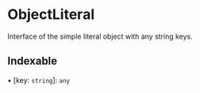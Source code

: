 # ObjectLiteral

Interface of the simple literal object with any string keys.

## Indexable

▪ [key: `string`]: `any`
